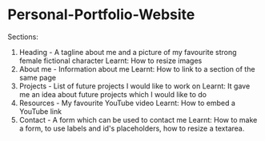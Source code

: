 # Personal-Portfolio-Website

Sections:

1. Heading - A tagline about me and a picture of my favourite strong female fictional character
     Learnt: How to resize images
2. About me - Information about me
     Learnt: How to link to a section of the same page
3. Projects - List of future projects I would like to work on
     Learnt: It gave me an idea about future projects which I would like to do
4. Resources - My favourite YouTube video
     Learnt: How to embed a YouTube link
5. Contact - A form which can be used to contact me
     Learnt: How to make a form, to use labels and id's placeholders, how to resize a textarea.

